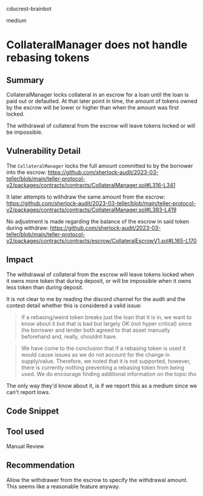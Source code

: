 cducrest-brainbot

medium

# CollateralManager does not handle rebasing tokens

## Summary

CollateralManager locks collateral in an escrow for a loan until the loan is paid out or defaulted. At that later point in time, the amount of tokens owned by the escrow will be lower or higher than when the amount was first locked.

The withdrawal of collateral from the escrow will leave tokens locked or will be impossible.

## Vulnerability Detail

The `CollateralManager` locks the full amount committed to by the borrower into the escrow:
https://github.com/sherlock-audit/2023-03-teller/blob/main/teller-protocol-v2/packages/contracts/contracts/CollateralManager.sol#L316-L341

It later attempts to withdraw the same amount from the escrow:
https://github.com/sherlock-audit/2023-03-teller/blob/main/teller-protocol-v2/packages/contracts/contracts/CollateralManager.sol#L393-L419

No adjustment is made regarding the balance of the escrow in said token during withdraw:
https://github.com/sherlock-audit/2023-03-teller/blob/main/teller-protocol-v2/packages/contracts/contracts/escrow/CollateralEscrowV1.sol#L165-L170

## Impact

The withdrawal of collateral from the escrow will leave tokens locked when it owns more token that during deposit, or will be impossible when it owns less token than during deposit.

It is not clear to me by reading the discord channel for the audit and the contest detail whether this is considered a valid issue:

>  If a rebasing/weird token breaks just the loan that it is in, we want to know about it but that is bad but largely OK (not hyper critical) since the borrower and lender both agreed to that asset manually beforehand and, really, shouldnt have.

> We have come to the conclusion that if a rebasing token is used it would cause issues as we do not account for the change in supply/value. Therefore, we noted that it is not supported, however, there is currently nothing preventing a rebasing token from being used. We do encourage finding additional information on the topic tho

The only way they'd know about it, is if we report this as a medium since we can't report lows.

## Code Snippet

## Tool used

Manual Review

## Recommendation

Allow the withdrawer from the escrow to specify the withdrawal amount. This seems like a reasonable feature anyway.
